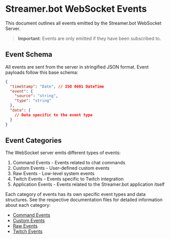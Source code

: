 # Streamer.bot WebSocket Events

This document outlines all events emitted by the Streamer.bot WebSocket Server.

> **Important**: Events are only emitted if they have been subscribed to.

## Event Schema

All events are sent from the server in stringified JSON format. Event payloads follow this base schema:

```json
{
  "timeStamp": "Date", // ISO 8601 DateTime
  "event": {
    "source": "string",
    "type": "string"
  },
  "data": {
    // Data specific to the event type
  }
}
```

## Event Categories

The WebSocket server emits different types of events:

1. Command Events - Events related to chat commands
2. Custom Events - User-defined custom events
3. Raw Events - Low-level system events
4. Twitch Events - Events specific to Twitch integration
5. Application Events - Events related to the Streamer.bot application itself

Each category of events has its own specific event types and data structures. See the respective documentation files for detailed information about each category:

- [Command Events](./websocket-events-command.md)
- [Custom Events](./websocket-events-custom.md)
- [Raw Events](./websocket-events-raw.md)
- [Twitch Events](./websocket-events-twitch.md)